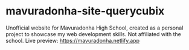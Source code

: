 # mavuradonha-site-querycubix
Unofficial website for Mavuradonha High School, created as a personal project to showcase my web development skills. Not affiliated with the school. Live preview: https://mavuradonha.netlify.app
